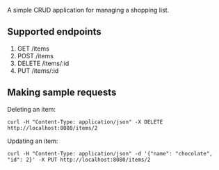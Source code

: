 
A simple CRUD application for managing a shopping list.

## Supported endpoints

1. GET /items
2. POST /items
3. DELETE /items/:id
4. PUT /items/:id

## Making sample requests

Deleting an item:

```
curl -H "Content-Type: application/json" -X DELETE http://localhost:8080/items/2
```

Updating an item:

```
curl -H "Content-Type: application/json" -d '{"name": "chocolate", "id": 2}' -X PUT http://localhost:8080/items/2
```